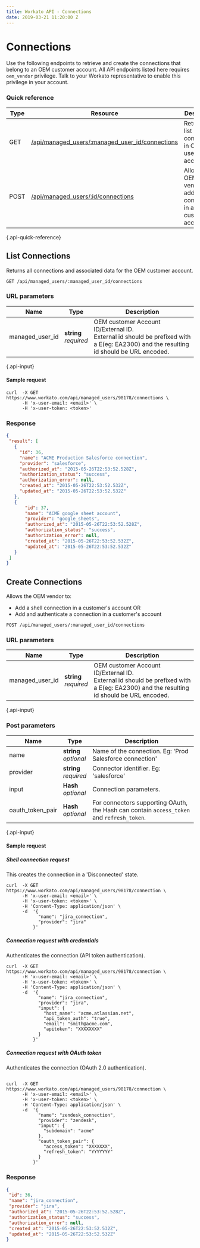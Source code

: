 ```yaml
---
title: Workato API - Connections
date: 2019-03-21 11:20:00 Z
---
```


# Connections

Use the following endpoints to retrieve and create the connections that belong to an OEM customer account. All API endpoints listed here requires `oem_vendor` privilege. Talk to your Workato representative to enable this privilege in your account.

### Quick reference

| Type |Resource | Description |
|------|---------|-------------|
| GET  | [/api/managed_users/:managed_user_id/connections](#list-connections) | Returns a list of connections in OEM user's account. |
| POST | [/api/managed_users/:id/connections](#create-connections) | Allows the OEM vendor to add a shell connection in a customer's account. |
{.api-quick-reference}

## List Connections

Returns all connections and associated data for the OEM customer account.

```
GET /api/managed_users/:managed_user_id/connections
```
### URL parameters

| Name | Type | Description |
|------|------|-------------|
| managed_user_id | **string**<br>_required_ | OEM customer Account ID/External ID. <br>External id should be prefixed with a E(eg: EA2300) and the resulting id should be URL encoded. |
{.api-input}

#### Sample request

```shell
curl  -X GET https://www.workato.com/api/managed_users/98178/connections \
      -H 'x-user-email: <email>' \
      -H 'x-user-token: <token>'
```

### Response

```json
{
 "result": [
   {
     "id": 36,
     "name": "ACME Production Salesforce connection",
     "provider": "salesforce",
     "authorized_at": "2015-05-26T22:53:52.528Z",
     "authorization_status": "success",
     "authorization_error": null,
     "created_at": "2015-05-26T22:53:52.532Z",
     "updated_at": "2015-05-26T22:53:52.532Z"
   },
   {
       "id": 37,
       "name": "ACME google sheet account",
       "provider": "google_sheets",
       "authorized_at": "2015-05-26T22:53:52.528Z",
       "authorization_status": "success",
       "authorization_error": null,
       "created_at": "2015-05-26T22:53:52.532Z",
       "updated_at": "2015-05-26T22:53:52.532Z"
   }
 ]
}
```

## Create Connections
Allows the OEM vendor to:
- Add a shell connection in a customer's account OR
- Add and authenticate a connection in a customer's account

```
POST /api/managed_users/:managed_user_id/connections
```


### URL parameters

| Name | Type | Description |
|------|------|-------------|
| managed_user_id | **string**<br>_required_ | OEM customer Account ID/External ID. <br>External id should be prefixed with a E(eg: EA2300) and the resulting id should be URL encoded. |
{.api-input}

### Post parameters
| Name | Type | Description |
|------|------|-------------|
| name | **string**<br>_optional_ | Name of the connection. Eg: 'Prod Salesforce connection'
| provider | **string**<br>_required_ | Connector identifier. Eg: 'salesforce' |
| input | **Hash**<br>_optional_ | Connection parameters. |
| oauth_token_pair | **Hash**<br>_optional_ | For connectors supporting OAuth, the Hash can contain `access_token` and `refresh_token`. |
{.api-input}


#### Sample request

##### Shell connection request
This creates the connection in a 'Disconnected' state.

```shell
curl  -X GET https://www.workato.com/api/managed_users/98178/connection \
      -H 'x-user-email: <email>' \
      -H 'x-user-token: <token>' \
      -H 'Content-Type: application/json' \
      -d  '{
            "name": "jira_connection",
            "provider": "jira"
          }'

```

##### Connection request with credentials
Authenticates the connection (API token authentication).

```shell
curl  -X GET https://www.workato.com/api/managed_users/98178/connection \
      -H 'x-user-email: <email>' \
      -H 'x-user-token: <token>' \
      -H 'Content-Type: application/json' \
      -d  '{
            "name": "jira_connection",
            "provider": "jira",
            "input": {
              "host_name": "acme.atlassian.net",
              "api_token_auth": "true",
              "email": "smith@acme.com",
              "apitoken": "XXXXXXXX"
            }
          }'

```

##### Connection request with OAuth token
Authenticates the connection (OAuth 2.0 authentication).

```shell

curl  -X GET https://www.workato.com/api/managed_users/98178/connection \
      -H 'x-user-email: <email>' \
      -H 'x-user-token: <token>' \
      -H 'Content-Type: application/json' \
      -d  '{
            "name": "zendesk_connection",
            "provider": "zendesk",
            "input": {
              "subdomain": "acme"
            },
            "oauth_token_pair": {
              "access_token": "XXXXXXX",
              "refresh_token": "YYYYYYY"
            }
          }'

```

### Response

```json
{
 "id": 36,
 "name": "jira_connection",
 "provider": "jira",
 "authorized_at": "2015-05-26T22:53:52.528Z",
 "authorization_status": "success",
 "authorization_error": null,
 "created_at": "2015-05-26T22:53:52.532Z",
 "updated_at": "2015-05-26T22:53:52.532Z"
}
```
